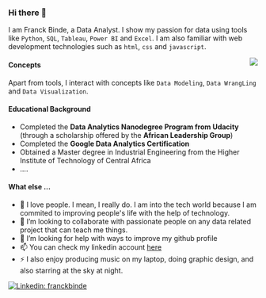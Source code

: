 ### Hi there 👋
I am Franck Binde, a Data Analyst. I show my passion for data using tools like `Python`, `SQL`, `Tableau`, `Power BI` and `Excel`. I am also familiar with web development technologies such as `html`, `css` and `javascript`. 

<img align='right' src="https://i.giphy.com/media/qcsGTXHP8JkxaAa0cE/200w.webp">

#### Concepts
Apart from tools, I interact with concepts like `Data Modeling`, `Data WrangLing` and `Data Visualization`.

#### Educational Background
- Completed the **Data Analytics Nanodegree Program from Udacity** (through a scholarship offered by the **African Leadership Group**)
- Completed the **Google Data Analytics Certification**
- Obtained a Master degree in Industrial Engineering from the Higher Institute of Technology of Central Africa
- ....

#### What else ...

- 🧸 I love people. I mean, I really do. I am into the tech world because I am commited to improving people's life with the help of technology.
- 👯 I’m looking to collaborate with passionate people on any data related project that can teach me things.
- 🤔 I’m looking for help with ways to improve my github profile
- 📫 You can check my linkedin account [here](https://linkedin.com/in/franckbinde)
- ⚡  I also enjoy producing music on my laptop, doing graphic design, and also starring at the sky at night.

[![Linkedin: franckbinde](https://img.shields.io/badge/-franckbinde-blue?style=flat-square&logo=Linkedin&logoColor=white&link=https://www.linkedin.com/in/franckbinde/)](https://www.linkedin.com/in/franckbinde/) 
